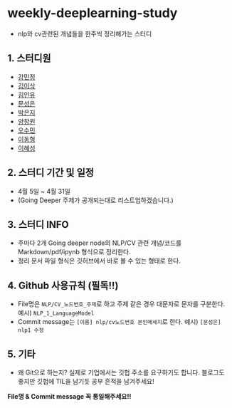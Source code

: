 # **weekly-deeplearning-study**
  * nlp와 cv관련된 개념들을 한주씩 정리해가는 스터디

## 1. 스터디원
  * [강민정](https://github.com/miinkang)
  * [김이삭](https://github.com/IsaacTips)
  * [김인유](https://github.com/willowkim8)
  * [문성은](https://github.com/vg-rlo/)
  * [박은지](https://github.com/guide333)
  * [양창원](https://github.com/Shinest-changwon)
  * [오수민](https://github.com/Acclesia)
  * [이동형](https://github.com/abidan-korea)
  * [이혜성](https://github.com/gotjd709)

## 2. 스터디 기간 및 일정 
  * 4월 5일 ~ 4월 31일
  * (Going Deeper 주제가 공개되는대로 리스트업하겠습니다.)

## 3. 스터디 INFO
  * 주마다 2개 Going deeper node의 NLP/CV 관련 개념/코드를 Markdown/pdf/ipynb 형식으로 정리한다.
  * 정리 문서 파일 형식은 깃허브에서 바로 볼 수 있는 형태로 한다. 

## 4. Github 사용규칙 (필독!!)
  * File명은 `NLP/CV_노드번호_주제`로 하고 주제 같은 경우 대문자로 문자를 구분한다. 예시) `NLP_1_LanguageModel` 
  * Commit message는 `[이름] nlp/cv노드번호 본인메세지`로 한다. 예시) `[문성은] nlp1 수정`

## 5. 기타
  * 왜 Git으로 하는지? 실제로 기업에서는 깃헙 주소를 요구하기도 합니다. 블로그도 좋지만 깃헙에 TIL을 남기듯 공부 흔적을 남겨주세요! 

**File명 & Commit message 꼭 통일해주세요!!**

